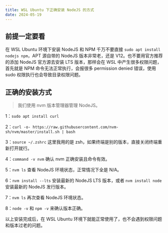 ```yaml
---
title: WSL Ubuntu 下正确安装 NodeJS 的方式
date: 2024-05-19
---
```


## 前提一定要看

在 WSL Ubuntu 环境下安装 NodeJS 和 NPM 千万不要直接 `sudo apt install nodejs npm`，APT 源自带的 NodeJS 版本非常老，还是 V12。也不要用官方推荐的添加 NodeJS 官方源去安装 LTS 版本，那样会在 WSL 中产生很多权限问题，首先就是 NPM 命令无法正常执行，会报很多 permission denied 错误，使用 sudo 权限执行也会导致目录权限问题。

## 正确的安装方式

> 我们使用 nvm 版本管理器管理 NodeJS。

1：`sudo apt install curl`

2：`curl -o- https://raw.githubusercontent.com/nvm-sh/nvm/master/install.sh | bash`

3：`source ~/.zshrc` 这里我用的是 zsh，如果终端是别的版本，直接关闭终端重新打开就行。

4：`command -v nvm` 确认 nvm 正确安装且命令有效。

5：`nvm ls` 查看 NodeJS 环境状态，正常情况下全是 N/A。

6：`nvm install --lts` 安装最新的 NodeJS LTS 版本，或者 `nvm install node` 安装最新的 NodeJS 发行版本。

7：`nvm ls` 再次查看 NodeJS 环境状态。

8：`node -v` 和 `npm -v` 来确认版本正确。

以上安装完成后，在 WSL Ubuntu 环境下就能正常使用了，也不会遇到权限问题和版本过老的问题。
